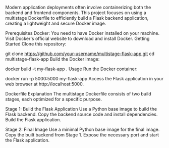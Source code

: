 
Modern application deployments often involve containerizing both the backend and frontend components. This project focuses on using a multistage Dockerfile to efficiently build a Flask backend application, creating a lightweight and secure Docker image.

Prerequisites
Docker: You need to have Docker installed on your machine. Visit Docker's official website to download and install Docker.
Getting Started
Clone this repository:

git clone https://github.com/your-username/multistage-flask-app.git
cd multistage-flask-app
Build the Docker image:

docker build -t my-flask-app .
Usage
Run the Docker container:

docker run -p 5000:5000 my-flask-app
Access the Flask application in your web browser at http://localhost:5000.

Dockerfile Explanation
The multistage Dockerfile consists of two build stages, each optimized for a specific purpose.

Stage 1: Build the Flask Application
Use a Python base image to build the Flask backend.
Copy the backend source code and install dependencies.
Build the Flask application.


Stage 2: Final Image
Use a minimal Python base image for the final image.
Copy the built backend from Stage 1.
Expose the necessary port and start the Flask application.
